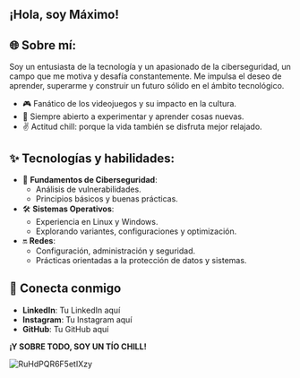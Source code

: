 ¡Hola, soy Máximo!
----------------------

🌐 **Sobre mí**:
--------------------------------------------------------
Soy un entusiasta de la tecnología y un apasionado de la ciberseguridad, un campo que me motiva y desafía constantemente. Me impulsa el deseo de aprender, superarme y construir un futuro sólido en el ámbito tecnológico.
  + 🎮 Fanático de los videojuegos y su impacto en la cultura.
  + 🌌 Siempre abierto a experimentar y aprender cosas nuevas.
  + ✌️ Actitud chill: porque la vida también se disfruta mejor relajado.

✨ **Tecnologías y habilidades**:
---------------------------------
+ 🔧 **Fundamentos de Ciberseguridad**:
  * Análisis de vulnerabilidades.
  * Principios básicos y buenas prácticas.
+ 🛠️ **Sistemas Operativos**:
  * Experiencia en Linux y Windows.
  * Explorando variantes, configuraciones y optimización.
+ 🔛 **Redes**:
  * Configuración, administración y seguridad.
  * Prácticas orientadas a la protección de datos y sistemas.

📲 **Conecta conmigo**
-----------------------
+ **LinkedIn**: Tu LinkedIn aquí
+ **Instagram**: Tu Instagram aquí
+ **GitHub**: Tu GitHub aquí

**¡Y SOBRE TODO, SOY UN TÍO CHILL!**

![RuHdPQR6F5etIXzy](https://github.com/user-attachments/assets/61d2c432-ec35-4164-b0d2-aa9e412a33da)
